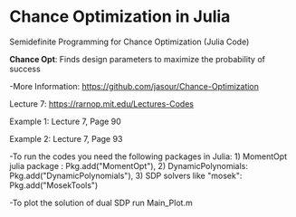# Chance Optimization in Julia
 Semidefinite Programming for Chance Optimization (Julia Code)
 
 **Chance Opt**: Finds design parameters to maximize the probability of success

-More Information: https://github.com/jasour/Chance-Optimization

Lecture 7: https://rarnop.mit.edu/Lectures-Codes

Example 1: Lecture 7, Page 90

Example 2: Lecture 7, Page 93

-To run the codes you need the following packages in Julia: 1) MomentOpt julia package : Pkg.add("MomentOpt"),  2) DynamicPolynomials: Pkg.add("DynamicPolynomials"), 3) SDP solvers like "mosek": Pkg.add("MosekTools")

-To plot the solution of dual SDP run Main_Plot.m

